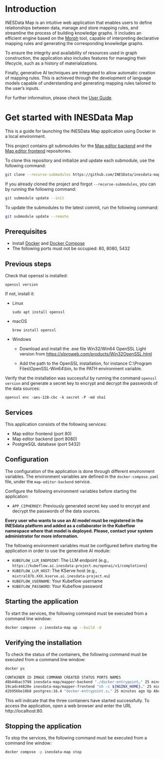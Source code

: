 # Introduction

INESData Map is an intuitive web application that enables users to define relationships between data, manage and store mapping rules, and streamline the process of building knowledge graphs. It includes an efficient engine based on the [Morph](https://github.com/morph-kgc/morph-kgc) tool, capable of interpreting declarative mapping rules and generating the corresponding knowledge graphs.

To ensure the integrity and availability of resources used in graph construction, the application also includes features for managing their lifecycle, such as a history of materializations.

Finally, generative AI techniques are integrated to allow automatic creation of mapping rules. This is achieved through the development of language models capable of understanding and generating mapping rules tailored to the user’s inputs.

For further information, please check the [User Guide](docs/GMV-INESDATA-MAP-GU-001_v3.0.pdf).

# Get started with INESData Map

This is a guide for launching the INESData Map application using Docker in a local environment.

This project contains git submodules for the [Map editor backend](https://github.com/INESData/inesdata-map-editor-backend) and the [Map editor frontend](https://github.com/INESData/inesdata-map-editor-frontend) repositories.

To clone this repository and initialize and update each submodule, use the following command:

```bash
git clone --recurse-submodules https://github.com/INESData/inesdata-map
```

If you already cloned the project and forgot `--recurse-submodules`, you can by running the following command:

```bash
git submodule update --init
```

To update the submodules to the latest commit, run the following command:

```bash
git submodule update --remote
```

## Prerequisites

- Install [Docker](https://docs.docker.com/engine/install/) and [Docker Compose](https://docs.docker.com/compose/install/)
- The following ports must not be occupied: 80, 8080, 5432

## Previous steps

Check that openssl is installed:

```
openssl version
```

If not, install it:

- Linux

  ```
  sudo apt install openssl
  ```

- macOS

  ```
  brew install openssl
  ```

- Windows

  - Download and install the .exe file Win32/Win64 OpenSSL Light version from https://slproweb.com/products/Win32OpenSSL.html

  - Add the path to the OpenSSL installation, for instance C:\Program Files\OpenSSL-Win64\bin, to the PATH environment variable.

Verify that the installation was successful by running the command `openssl version` and generate a secret key to encrypt and decrypt the passwords of the data sources:

```
openssl enc -aes-128-cbc -k secret -P -md sha1
```

## Services

This application consists of the following services:

- Map editor frontend (port 80)
- Map editor backend (port 8080)
- PostgreSQL database (port 5432)

## Configuration

The configuration of the application is done through different environment variables. The environment variables are defined in the `docker-compose.yaml` file, under the `map-editor-backend` service.

Configure the following environment variables before starting the application:

- `APP_CIPHERKEY`: Previously generated secret key used to encrypt and decrypt the passwords of the data sources.

**Every user who wants to use an AI model must be registered in the INESdata platform and added as a collaborator in the Kubeflow namespace where that model is deployed. Please, contact your system administrator for more information.**

The following environment variables must be configured before starting the application in order to use the generative AI module:

- `KUBEFLOW_LLM_ENDPOINT`: The LLM endpoint (e.g., `https://kubeflow.ai.inesdata-project.eu/openai/v1/completions`)
- `KUBEFLOW_LLM_HOST`: The KServe host (e.g., `mixtral87b.XXX.kserve.ai.inesdata-project.eu`)
- `KUBEFLOW_USERNAME`: Your Kubeflow username
- `KUBEFLOW_PASSWORD`: Your Kubeflow password

## Starting the application

To start the services, the following command must be executed from a command line window:

```bash
docker compose -p inesdata-map up --build -d
```

## Verifying the installation

To check the status of the containers, the following command must be executed from a command line window:

```bash
docker ps

CONTAINER ID IMAGE COMMAND CREATED STATUS PORTS NAMES
d8b44bac3798 inesdata-map/mapper-backend "./docker-entrypoint…" 25 minutes ago Up About a minute 0.0.0.0:8080->8080/tcp, :::8080->8080/tcp inesdata-map-map-editor-backend-1
19cadc44820e inesdata-map/mapper-frontend "sh -c ${NGINX_HOME}…" 25 minutes ago Up About a minute 0.0.0.0:80->80/tcp, :::80->80/tcp inesdata-map-map-editor-frontend-1
d2b956be18b8 postgres:16.4 "docker-entrypoint.s…" 25 minutes ago Up About a minute (healthy) 0.0.0.0:5432->5432/tcp, :::5432->5432/tcp inesdata-map-db-postgres-1
```

This will indicate that the three containers have started successfully. To access the application, open a web browser and enter the URL http://localhost:80.

## Stopping the application

To stop the services, the following command must be executed from a command line window:

```bash
docker compose -p inesdata-map stop
```
